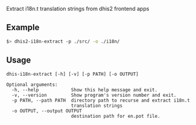Extract i18n.t translation strings from dhis2 frontend apps

## Example
```bash
$> dhis2-i18n-extract -p ./src/ -o ./i18n/
```

## Usage
```
dhis-i18n-extract [-h] [-v] [-p PATH] [-o OUTPUT]

Optional arguments:
  -h, --help            Show this help message and exit.
  -v, --version         Show program's version number and exit.
  -p PATH, --path PATH  directory path to recurse and extract i18n.t 
                        translation strings
  -o OUTPUT, --output OUTPUT
                        destination path for en.pot file.
```
